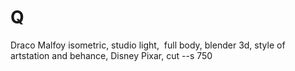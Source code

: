 # Q
Draco Malfoy isometric, studio light,  full body, blender 3d, style of artstation and behance, Disney Pixar, cut --s 750

